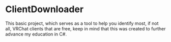 # ClientDownloader
This basic project, which serves as a tool to help you identify most, if not all, VRChat clients that are free, keep in mind that this was created to further advance my education in C#.

